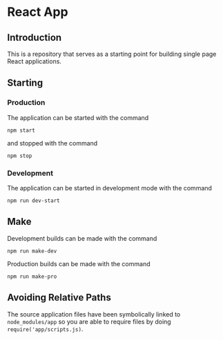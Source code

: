 # React App

## Introduction

This is a repository that serves as a starting point for building single page React applications.

## Starting

### Production
 
The application can be started with the command

	npm start

and stopped with the command

	npm stop
	
### Development
	
The application can be started in development mode with the command

	npm run dev-start
	
## Make

Development builds can be made with the command

	npm run make-dev
		
Production builds can be made with the command

	npm run make-pro

## Avoiding Relative Paths

The source application files have been symbolically linked to `node_modules/app` so you are able to require files by doing `require('app/scripts.js)`.



 